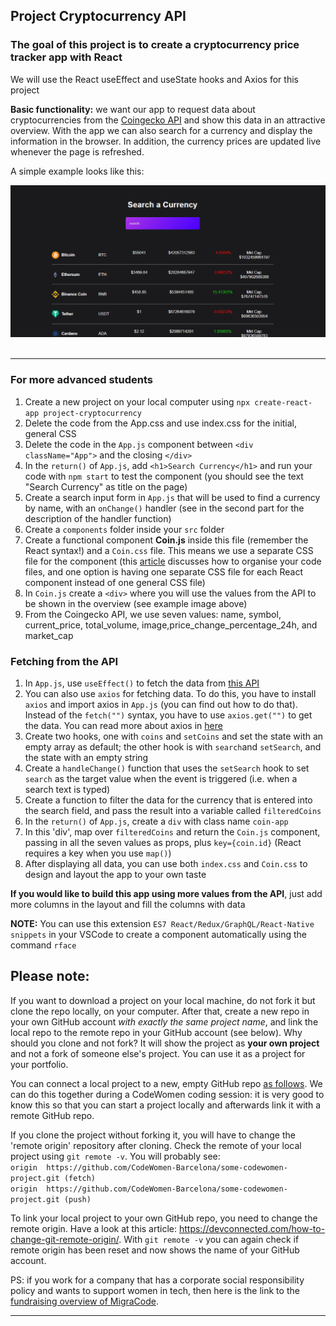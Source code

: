 ## Project Cryptocurrency API

### The goal of this project is to create a cryptocurrency price tracker app with React
We will use the React useEffect and useState hooks and Axios for this project

**Basic functionality:** we want our app to request data about cryptocurrencies from the [Coingecko API](https://www.coingecko.com/api/documentations/v3) and show this data in an attractive overview. With the app we can also search for a currency and display the information in the browser. In addition, the currency prices are updated live whenever the page is refreshed. 

A simple example looks like this:  

<img src="SampleImage.png" width="550" /> 

---

### For more advanced students

1. Create a new project on your local computer using `npx create-react-app project-cryptocurrency`
1. Delete the code from the App.css and use index.css for the initial, general CSS
1. Delete the code in the `App.js` component between `<div className="App">` and the closing `</div>`
1. In the `return()` of `App.js`, add `<h1>Search Currency</h1>` and run your code with `npm start` to test the component (you should see the text "Search Currency" as title on the page)
1. Create a search input form in `App.js` that will be used to find a currency by name, with an `onChange()` handler (see in the second part for the description of the handler function)
1. Create a `components` folder inside your `src` folder
1. Create a functional component **Coin.js** inside this file (remember the React syntax!) and a `Coin.css` file. This means we use a separate CSS file for the component (this [article](https://blog.devgenius.io/how-i-organize-css-for-react-js-7c9c212c1719) discusses how to organise your code files, and one option is having one separate CSS file for each React component instead of one general CSS file)
1. In `Coin.js` create a `<div>` where you will use the values from the API to be shown in the overview (see example image above) 
1. From the Coingecko API, we use seven values: name, symbol, current_price, total_volume, image,price_change_percentage_24h, and market_cap

### Fetching from the API
 
1. In `App.js`, use `useEffect()` to fetch the data from [this API](https://api.coingecko.com/api/v3/coins/markets?vs_currency=USD&order=market_cap_desc&per_page=100&page=1&sparkline=false)
1. You can also use `axios` for fetching data. To do this, you have to install `axios` and import axios in `App.js` (you can find out how to do that). Instead of the `fetch("")` syntax, you have to use `axios.get("")` to get the data. You can read more about axios in [here](https://www.digitalocean.com/community/tutorials/react-axios-react)
1. Create two hooks, one  with `coins` and `setCoins` and set the state with an empty array as default; the other hook is with `search`and `setSearch`, and the state with an empty string
1. Create a `handleChange()` function that uses the `setSearch` hook to set `search` as the target value when the event is triggered (i.e. when a search text is typed)
1. Create a function to filter the data for the currency that is entered into the search field, and pass the result into a variable called `filteredCoins` 
1. In the `return()` of `App.js`, create a `div` with class name `coin-app`
1. In this 'div', map over `filteredCoins` and return the `Coin.js` component, passing in all the seven values as props, plus `key={coin.id}` (React requires a key when you use `map()`)
1. After displaying all data, you can use both `index.css` and `Coin.css` to design and layout  the app to your own taste

**If you would like to build this app using more values from the API**, just add more columns in the layout and fill the columns with data 

**NOTE:** You can use this extension `ES7 React/Redux/GraphQL/React-Native snippets` in your VSCode to create a component automatically using the command `rface`


## Please note:
If you want to download a project on your local machine, do not fork it but clone the repo locally, on your computer. After that, create a new repo in your own GitHub account *with exactly the same project name*, and link the local repo to the remote repo in your GitHub account (see below). Why should you clone and not fork? It will show the project as **your own project** and not a fork of someone else's project. You can use it as a project for your portfolio.

You can connect a local project to a new, empty GitHub repo [as follows](https://docs.github.com/en/github/importing-your-projects-to-github/adding-an-existing-project-to-github-using-the-command-line). We can do this together during a CodeWomen coding session: it is very good to know this so that you can start a project locally and afterwards link it with a remote GitHub repo.

If you clone the project without forking it, you will have to change the 'remote origin' repository after cloning. Check the remote of your local project using `git remote -v`. You will probably see:  
`origin  https://github.com/CodeWomen-Barcelona/some-codewomen-project.git (fetch)`  
`origin  https://github.com/CodeWomen-Barcelona/some-codewomen-project.git (push)`

To link your local project to your own GitHub repo, you need to change the remote origin. Have a look at this article: https://devconnected.com/how-to-change-git-remote-origin/. With `git remote -v` you can again check if remote origin has been reset and now shows the name of your GitHub account.


PS: if you work for a company that has a corporate social responsibility policy and wants to support women in tech, then here is the link to the [fundraising overview of MigraCode](https://docs.google.com/spreadsheets/d/1Zs-Mmi39bcjVw2U-iEQWSHSjkb-EmET-j1WB2oJF45Q/edit#gid=0).

---
